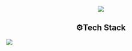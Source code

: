<p align='center'>
    <img src="https://capsule-render.vercel.app/api?type=waving&color=random&height=300&section=header&text=Hello👋&fontSize=90&animation=fadeIn&fontAlignY=38&descAlignY=51&descAlign=62"/>
</p>

<h2 align='center'>⚙️Tech Stack</h2>
<img src="https://img.shields.io/badge/#F7DF1E?logo=javascript">
